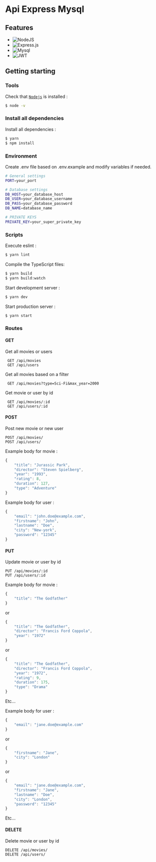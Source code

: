 # Api Express Mysql

## Features

- ![NodeJS](https://img.shields.io/badge/NODE.JS-black?style=plastic&logo=node.js)
- ![Express.js](https://img.shields.io/badge/EXPRESS.JS-black?style=plastic&logo=express)
- ![Mysql](https://img.shields.io/badge/MYSQL-black?style=plastic&logo=mysql)
- ![JWT](https://img.shields.io/badge/JWT-black?style=plastic&logo=JSON%20web%20tokens)

## Getting starting

### Tools

Check that [`Nodejs`](https://nodejs.org/en/download/) is installed :

```sh
$ node -v
```

### Install all dependencies

Install all dependencies :

```sh
$ yarn
$ npm install
```

### Environment

Create .env file based on .env.example and modify variables if needed.

```sh
# General settings
PORT=your_port

# Database settings
DB_HOST=your_database_host
DB_USER=your_database_username
DB_PASS=your_database_password
DB_NAME=database_name

# PRIVATE KEYS
PRIVATE_KEY=your_super_private_key
```

### Scripts

Execute eslint :

```sh
$ yarn lint
```

Compile the TypeScript files:

```sh
$ yarn build
$ yarn build:watch
```

Start development server :

```sh
$ yarn dev
```

Start production server :

```sh
$ yarn start
```

### Routes

#### GET

Get all movies or users

```
 GET /api/movies
 GET /api/users
```

Get all movies based on a filter

```
 GET /api/movies?type=Sci-Fi&max_year=2000
```

Get movie or user by id

```
 GET /api/movies/:id
 GET /api/users/:id
```

#### POST

Post new movie or new user

```
POST /api/movies/
POST /api/users/
```

Example body for movie :

```javascript
{
    "title": "Jurassic Park",
    "director": "Steven Spielberg",
    "year": "1993",
    "rating": 8,
    "duration": 127,
    "type": "Adventure"
}
```

Example body for user :

```javascript
{
    "email": "john.doe@example.com",
    "firstname": "John",
    "lastname": "Doe",
    "city": "New-york",
    "password": "12345"
}
```

#### PUT

Update movie or user by id

```
PUT /api/movies/:id
PUT /api/users/:id
```

Example body for movie :

```javascript
{
    "title": "The Godfather"
}
```

or

```javascript
{
    "title": "The Godfather",
    "director": "Francis Ford Coppola",
    "year": "1972"
}
```

or

```javascript
{
    "title": "The Godfather",
    "director": "Francis Ford Coppola",
    "year": "1972",
    "rating": 9,
    "duration": 175,
    "type": "Drama"
}
```

Etc...

Example body for user :

```javascript
{
    "email": "jane.doe@example.com"
}
```

or

```javascript
{
    "firstname": "Jane",
    "city": "London"
}
```

or

```javascript
{
    "email": "jane.doe@example.com",
    "firstname": "Jane",
    "lastname": "Doe",
    "city": "London",
    "password": "12345"
}
```

Etc...

#### DELETE

Delete movie or user by id

```
DELETE /api/movies/
DELETE /api/users/
```
